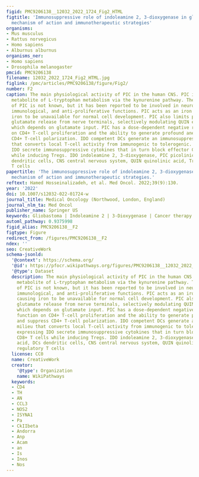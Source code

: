 ```yaml
---
figid: PMC9206138__12032_2022_1724_Fig2_HTML
figtitle: 'Immunosuppressive role of indoleamine 2, 3-dioxygenase in glioblastoma:
  mechanism of action and immunotherapeutic strategies'
organisms:
- Mus musculus
- Rattus norvegicus
- Homo sapiens
- Alburnus alburnus
organisms_ner:
- Homo sapiens
- Drosophila melanogaster
pmcid: PMC9206138
filename: 12032_2022_1724_Fig2_HTML.jpg
figlink: /pmc/articles/PMC9206138/figure/Fig2/
number: F2
caption: The main physiological activity of PIC in the human CNS. PIC is a terminal
  metabolite of L-tryptophan metabolism via the kynurenine pathway. The exact role
  of PIC is not known, but it has been reported to be involved in neuroprotective,
  immunological, and anti-proliferative functions. PIC acts as an iron chelator, causing
  iron to be unavailable for normal cell development. PIC also limits presynaptic
  glutamate release from nerve terminals, selectively modulating QUIN excitotoxicity,
  which depends on glutamate input. PIC has a dose-dependent negative regulatory function
  on CD4+ T-cell proliferation and the ability to generate profound anergy and suppress
  CD4+ T-cell polarization. IDO competent DCs generate an immunosuppressive milieu
  that converts local T-cell activity from immunogenic to tolerogenic. DCs expressing
  IDO secrete immunosuppressive cytokines that in turn block effector CD8+ T cells
  while inducing Tregs. IDO indoleamine 2, 3-dioxygenase, PIC picolinic acid, DCs
  dendritic cells, CNS central nervous system, QUIN quinolinic acid, Tregs regulatory
  T cells
papertitle: 'The immunosuppressive role of indoleamine 2, 3-dioxygenase in glioblastoma:
  mechanism of action and immunotherapeutic strategies.'
reftext: Hamed Hosseinalizadeh, et al. Med Oncol. 2022;39(9):130.
year: '2022'
doi: 10.1007/s12032-022-01724-w
journal_title: Medical Oncology (Northwood, London, England)
journal_nlm_ta: Med Oncol
publisher_name: Springer US
keywords: Gliobastoma | Indoleamine 2 | 3-Dioxygenase | Cancer therapy | Immunotherapy
automl_pathway: 0.9375998
figid_alias: PMC9206138__F2
figtype: Figure
redirect_from: /figures/PMC9206138__F2
ndex: ''
seo: CreativeWork
schema-jsonld:
  '@context': https://schema.org/
  '@id': https://pfocr.wikipathways.org/figures/PMC9206138__12032_2022_1724_Fig2_HTML.html
  '@type': Dataset
  description: The main physiological activity of PIC in the human CNS. PIC is a terminal
    metabolite of L-tryptophan metabolism via the kynurenine pathway. The exact role
    of PIC is not known, but it has been reported to be involved in neuroprotective,
    immunological, and anti-proliferative functions. PIC acts as an iron chelator,
    causing iron to be unavailable for normal cell development. PIC also limits presynaptic
    glutamate release from nerve terminals, selectively modulating QUIN excitotoxicity,
    which depends on glutamate input. PIC has a dose-dependent negative regulatory
    function on CD4+ T-cell proliferation and the ability to generate profound anergy
    and suppress CD4+ T-cell polarization. IDO competent DCs generate an immunosuppressive
    milieu that converts local T-cell activity from immunogenic to tolerogenic. DCs
    expressing IDO secrete immunosuppressive cytokines that in turn block effector
    CD8+ T cells while inducing Tregs. IDO indoleamine 2, 3-dioxygenase, PIC picolinic
    acid, DCs dendritic cells, CNS central nervous system, QUIN quinolinic acid, Tregs
    regulatory T cells
  license: CC0
  name: CreativeWork
  creator:
    '@type': Organization
    name: WikiPathways
  keywords:
  - CD4
  - TH
  - AN
  - CCL3
  - NOS2
  - ISYNA1
  - Pa
  - CkIIbeta
  - Andorra
  - Anp
  - Acam
  - an
  - Is
  - Inos
  - Nos
---
```

